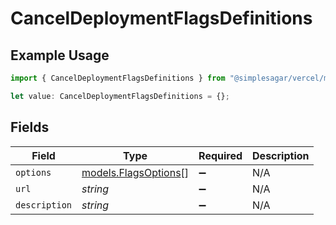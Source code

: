 # CancelDeploymentFlagsDefinitions

## Example Usage

```typescript
import { CancelDeploymentFlagsDefinitions } from "@simplesagar/vercel/models/canceldeploymentop.js";

let value: CancelDeploymentFlagsDefinitions = {};
```

## Fields

| Field                                              | Type                                               | Required                                           | Description                                        |
| -------------------------------------------------- | -------------------------------------------------- | -------------------------------------------------- | -------------------------------------------------- |
| `options`                                          | [models.FlagsOptions](../models/flagsoptions.md)[] | :heavy_minus_sign:                                 | N/A                                                |
| `url`                                              | *string*                                           | :heavy_minus_sign:                                 | N/A                                                |
| `description`                                      | *string*                                           | :heavy_minus_sign:                                 | N/A                                                |
